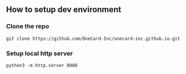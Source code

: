 ## How to setup dev environment
### Clone the repo
```shell
git clone https://github.com/OneCard-Inc/onecard-inc.github.io.git
```

### Setup local http server
```shell
python3 -m http.server 8008
```